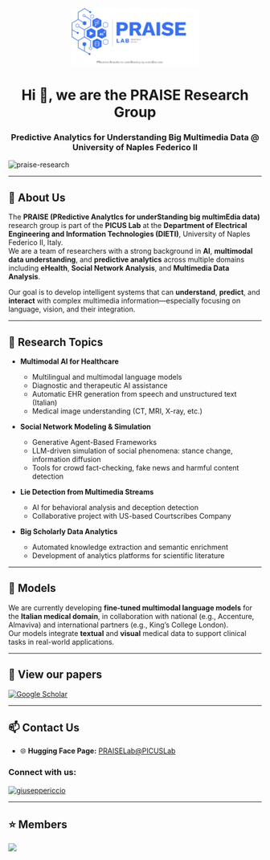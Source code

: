 <div align="center">
  <img src="https://github.com/PRAISELab-PicusLab/.github/blob/main/profile/PraiseLogo_full.png" width="50%"/>
</div>

<h1 align="center">Hi 👋, we are the PRAISE Research Group</h1>
<h3 align="center">Predictive Analytics for Understanding Big Multimedia Data @ University of Naples Federico II</h3>

<p align="left">
  <img src="https://komarev.com/ghpvc/?username=praise-research" alt="praise-research"/>
</p>

---

## 🧠 About Us

The **PRAISE (PRedictive AnalytIcs for underStanding big multimEdia data)** research group is part of the **PICUS Lab** at the **Department of Electrical Engineering and Information Technologies (DIETI)**, University of Naples Federico II, Italy.  
We are a team of researchers with a strong background in **AI**, **multimodal data understanding**, and **predictive analytics** across multiple domains including **eHealth**, **Social Network Analysis**, and **Multimedia Data Analysis**.

Our goal is to develop intelligent systems that can **understand**, **predict**, and **interact** with complex multimedia information—especially focusing on language, vision, and their integration.

---

## 🔬 Research Topics

- **Multimodal AI for Healthcare**
  - Multilingual and multimodal language models
  - Diagnostic and therapeutic AI assistance
  - Automatic EHR generation from speech and unstructured text (Italian)
  - Medical image understanding (CT, MRI, X-ray, etc.)

- **Social Network Modeling & Simulation**
  - Generative Agent-Based Frameworks
  - LLM-driven simulation of social phenomena: stance change, information diffusion
  - Tools for crowd fact-checking, fake news and harmful content detection

- **Lie Detection from Multimedia Streams**
  - AI for behavioral analysis and deception detection
  - Collaborative project with US-based Courtscribes Company

- **Big Scholarly Data Analytics**
  - Automated knowledge extraction and semantic enrichment
  - Development of analytics platforms for scientific literature

---

## 🤖 Models

We are currently developing **fine-tuned multimodal language models** for the **Italian medical domain**, in collaboration with national (e.g., Accenture, Almaviva) and international partners (e.g., King’s College London).  
Our models integrate **textual** and **visual** medical data to support clinical tasks in real-world applications.

---

## 📄 View our papers
<a href="https://scholar.google.com/citations?user=0FXky6Cr1RoC" target="_blank">
  <img alt="Google Scholar" src="https://img.shields.io/badge/Google_Scholar-4285F4?style=for-the-badge&logo=googlescholar&logoColor=white">
</a>

---

## 📫 Contact Us
  
- 🌐 **Hugging Face Page:** [PRAISELab@PICUSLab](https://huggingface.co/praiselab-picuslab)

<h3 align="left">Connect with us:</h3>
<p align="left">
  <a href="https://www.linkedin.com/company/praise-picuslab/" target="blank">
    <img align="center" src="https://raw.githubusercontent.com/rahuldkjain/github-profile-readme-generator/master/src/images/icons/Social/linked-in-alt.svg" alt="giuseppericcio" height="30" width="40"/>
  </a>
</p>

---

## ⭐ Members

<a href="https://github.com/PRAISELab-PicusLab/.github/graphs/contributors">
  <img src="https://contrib.rocks/image?repo=PRAISELab-PicusLab/.github" />
</a>
